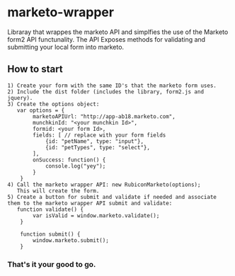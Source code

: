 # marketo-wrapper

Libraray that wrappes the marketo API and simplfies the use of the Marketo form2 API functunality.
The API Exposes methods for validating and submitting your local form into marketo.

	
## How to start

	1) Create your form with the same ID's that the marketo form uses.
	2) Include the dist folder (includes the library, form2.js and jquery).
	3) Create the options object:
	   var options = {
  			marketoAPIUrl: "http://app-ab18.marketo.com",
  			munchkinId: "<your munchkin Id>",
  			formid: <your form Id>,
  			fields: [ // replace with your form fields
  				{id: "petName", type: "input"},
  				{id: "petTypes", type: "select"},
  			],
  			onSuccess: function() {
  				console.log("yey");
  			}
  		}	
	4) Call the marketo wrapper API: new RubiconMarketo(options);
	   This will create the form.
	5) Create a button for submit and validate if needed and associate them to the marketo wrapper API submit and validate:
	   function validate() {
  			var isValid = window.marketo.validate();
  		}
  		
  		function submit() {
  			window.marketo.submit();
  		} 
  		
### That's it your good to go.
	   